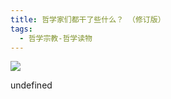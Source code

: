 ```yaml
---
title: 哲学家们都干了些什么？ （修订版）
tags:
  - 哲学宗教-哲学读物
---
```


![](https://cdn.weread.qq.com/weread/cover/10/3300013610/s_3300013610.jpg)

undefined